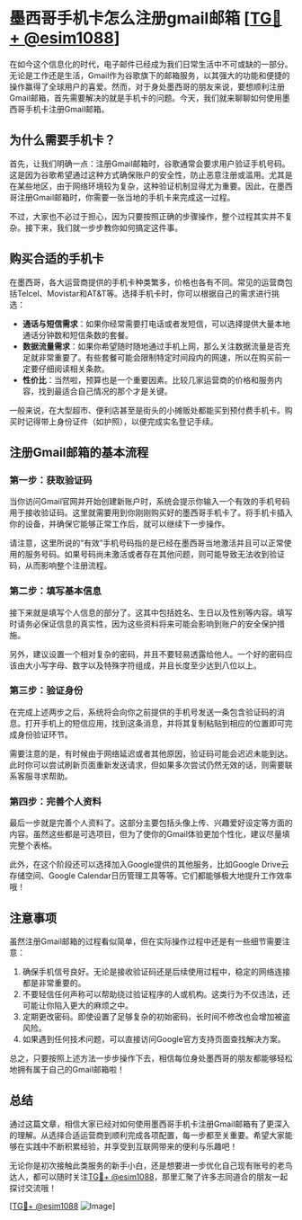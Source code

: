 # 墨西哥手机卡怎么注册gmail邮箱 [[TG💪+ @esim1088](https://t.me/s/esim1088)]

在如今这个信息化的时代，电子邮件已经成为我们日常生活中不可或缺的一部分。无论是工作还是生活，Gmail作为谷歌旗下的邮箱服务，以其强大的功能和便捷的操作赢得了全球用户的喜爱。然而，对于身处墨西哥的朋友来说，要想顺利注册Gmail邮箱，首先需要解决的就是手机卡的问题。今天，我们就来聊聊如何使用墨西哥手机卡注册Gmail邮箱。

## 为什么需要手机卡？

首先，让我们明确一点：注册Gmail邮箱时，谷歌通常会要求用户验证手机号码。这是因为谷歌希望通过这种方式确保账户的安全性，防止恶意注册或滥用。尤其是在某些地区，由于网络环境较为复杂，这种验证机制显得尤为重要。因此，在墨西哥注册Gmail邮箱时，你需要一张当地的手机卡来完成这一过程。

不过，大家也不必过于担心，因为只要按照正确的步骤操作，整个过程其实并不复杂。接下来，我们就一步步教你如何搞定这件事。

## 购买合适的手机卡

在墨西哥，各大运营商提供的手机卡种类繁多，价格也各有不同。常见的运营商包括Telcel、Movistar和AT&T等。选择手机卡时，你可以根据自己的需求进行挑选：

- **通话与短信需求**：如果你经常需要打电话或者发短信，可以选择提供大量本地通话分钟数和短信条数的套餐。
- **数据流量需求**：如果你希望随时随地通过手机上网，那么关注数据流量是否充足就非常重要了。有些套餐可能会限制特定时间段内的网速，所以在购买前一定要仔细阅读相关条款。
- **性价比**：当然啦，预算也是一个重要因素。比较几家运营商的价格和服务内容，找到最适合自己情况的那个才是关键。

一般来说，在大型超市、便利店甚至是街头的小摊贩处都能买到预付费手机卡。购买时记得带上身份证件（如护照），以便完成实名登记手续。

## 注册Gmail邮箱的基本流程

### 第一步：获取验证码

当你访问Gmail官网并开始创建新账户时，系统会提示你输入一个有效的手机号码用于接收验证码。这里就需要用到你刚刚购买好的墨西哥手机卡了。将手机卡插入你的设备，并确保它能够正常工作后，就可以继续下一步操作。

请注意，这里所说的“有效”手机号码指的是已经在墨西哥当地激活并且可以正常使用的服务号码。如果号码尚未激活或者存在其他问题，则可能导致无法收到验证码，从而影响整个注册流程。

### 第二步：填写基本信息

接下来就是填写个人信息的部分了。这其中包括姓名、生日以及性别等内容。填写时请务必保证信息的真实性，因为这些资料将来可能会影响到账户的安全保护措施。

另外，建议设置一个相对复杂的密码，并且不要轻易透露给他人。一个好的密码应该由大小写字母、数字以及特殊字符组成，并且长度至少达到八位以上。

### 第三步：验证身份

在完成上述两步之后，系统将会向你之前提供的手机号发送一条包含验证码的消息。打开手机上的短信应用，找到这条消息，并将其复制粘贴到相应的位置即可完成身份验证环节。

需要注意的是，有时候由于网络延迟或者其他原因，验证码可能会迟迟未能到达。此时你可以尝试刷新页面重新发送请求，但如果多次尝试仍然无效的话，则需要联系客服寻求帮助。

### 第四步：完善个人资料

最后一步就是完善个人资料了。这部分主要包括头像上传、兴趣爱好设定等方面的内容。虽然这些都是可选项目，但为了使你的Gmail体验更加个性化，建议尽量填完整个表格。

此外，在这个阶段还可以选择加入Google提供的其他服务，比如Google Drive云存储空间、Google Calendar日历管理工具等等。它们都能够极大地提升工作效率哦！

## 注意事项

虽然注册Gmail邮箱的过程看似简单，但在实际操作过程中还是有一些细节需要注意：

1. 确保手机信号良好。无论是接收验证码还是后续使用过程中，稳定的网络连接都是非常重要的。
2. 不要轻信任何声称可以帮助绕过验证程序的人或机构。这类行为不仅违法，还可能让你陷入更大的麻烦之中。
3. 定期更改密码。即使设置了足够复杂的初始密码，长时间不修改也会增加被盗风险。
4. 如果遇到任何技术问题，可以直接访问Google官方支持页面查找解决方案。

总之，只要按照上述方法一步步操作下去，相信每位身处墨西哥的朋友都能够轻松地拥有属于自己的Gmail邮箱啦！

## 总结

通过这篇文章，相信大家已经对如何使用墨西哥手机卡注册Gmail邮箱有了更深入的理解。从选择合适运营商到顺利完成各项配置，每一步都至关重要。希望大家能够在实践中不断积累经验，并享受到互联网带来的便利与乐趣吧！

无论你是初次接触此类服务的新手小白，还是想要进一步优化自己现有账号的老鸟达人，都可以随时关注[TG💪+ @esim1088](https://t.me/s/esim1088)，那里汇聚了许多志同道合的朋友一起探讨交流哦！

[[TG💪+ @esim1088](https://t.me/s/esim1088) ![Image](https://i.postimg.cc/4NQfJmqS/Snipaste-2025-05-13-00-14-12.png)]